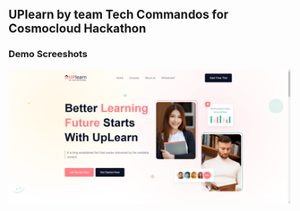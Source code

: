 ## UPlearn by team Tech Commandos for Cosmocloud Hackathon
### Demo Screeshots

![Youdemi Desktop Demo](./readme-images/desktop.png "Desktop Demo")


